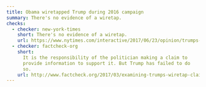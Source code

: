 ```yaml
---
title: Obama wiretapped Trump during 2016 campaign
summary: There's no evidence of a wiretap.
checks:
  - checker: new-york-times
    short: There's no evidence of a wiretap.
    url: https://www.nytimes.com/interactive/2017/06/23/opinion/trumps-lies.html
  - checker: factcheck-org
    short:
      It is the responsibility of the politician making a claim to
      provide information to support it. But Trump has failed to do
      so.
    url: http://www.factcheck.org/2017/03/examining-trumps-wiretap-claim/
---
```

